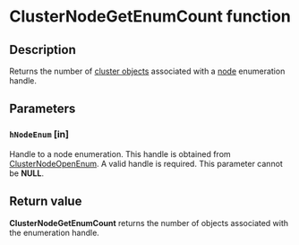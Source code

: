 # ClusterNodeGetEnumCount function

## Description

Returns the number of [cluster objects](https://learn.microsoft.com/previous-versions/windows/desktop/mscs/cluster-objects) associated with a [node](https://learn.microsoft.com/previous-versions/windows/desktop/mscs/nodes) enumeration handle.

## Parameters

### `hNodeEnum` [in]

Handle to a node enumeration. This handle is obtained from [ClusterNodeOpenEnum](https://learn.microsoft.com/windows/desktop/api/clusapi/nf-clusapi-clusternodeopenenum). A valid handle is required. This parameter cannot be **NULL**.

## Return value

**ClusterNodeGetEnumCount** returns the number of objects associated with the enumeration handle.